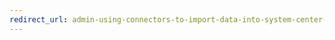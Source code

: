 ```yaml
---
redirect_url: admin-using-connectors-to-import-data-into-system-center-2016-service-manager
---
```

